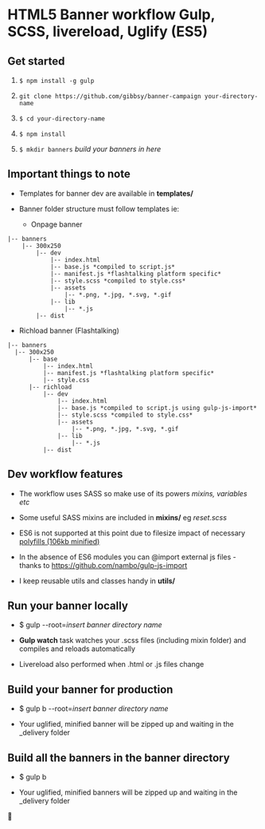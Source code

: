 # HTML5 Banner workflow Gulp, SCSS, livereload, Uglify (ES5)

## Get started

1. `$ npm install -g gulp`  

1. `git clone https://github.com/gibbsy/banner-campaign your-directory-name`

1. `$ cd your-directory-name`

1. `$ npm install`

1. `$ mkdir banners` *build your banners in here*

## Important things to note

* Templates for banner dev are available in **templates/**

* Banner folder structure must follow templates ie:

  * Onpage banner

```
|-- banners
    |-- 300x250
        |-- dev
            |-- index.html
            |-- base.js *compiled to script.js*
            |-- manifest.js *flashtalking platform specific*
            |-- style.scss *compiled to style.css*
            |-- assets
                |-- *.png, *.jpg, *.svg, *.gif
            |-- lib
                |-- *.js
        |-- dist
```

  * Richload banner (Flashtalking)

  ```
|-- banners
    |-- 300x250
        |-- base
            |-- index.html
            |-- manifest.js *flashtalking platform specific*
            |-- style.css 
        |-- richload
            |-- dev
                |-- index.html
                |-- base.js *compiled to script.js using gulp-js-import*
                |-- style.scss *compiled to style.css*
                |-- assets
                    |-- *.png, *.jpg, *.svg, *.gif
                |-- lib
                    |-- *.js
            |-- dist
```

## Dev workflow features

* The workflow uses SASS so make use of its powers *mixins, variables etc*

* Some useful SASS mixins are included in **mixins/** eg *reset.scss*

* ES6 is not supported at this point due to filesize impact of necessary [polyfills (106kb minified)](https://cdnjs.cloudflare.com/ajax/libs/babel-polyfill/6.26.0/polyfill.min.js)

* In the absence of ES6 modules you can @import external js files - thanks to https://github.com/nambo/gulp-js-import

* I keep reusable utils and classes handy in **utils/**

## Run your banner locally

* $ gulp --root=*insert banner directory name*

* **Gulp watch** task watches your .scss files (including mixin folder) and compiles and reloads automatically

* Livereload also performed when .html or .js files change 

## Build your banner for production

* $ gulp b --root=*insert banner directory name*

* Your uglified, minified banner will be zipped up and waiting in the _delivery folder

## Build all the banners in the banner directory

* $ gulp b

* Your uglified, minified banners will be zipped up and waiting in the _delivery folder

:beers: